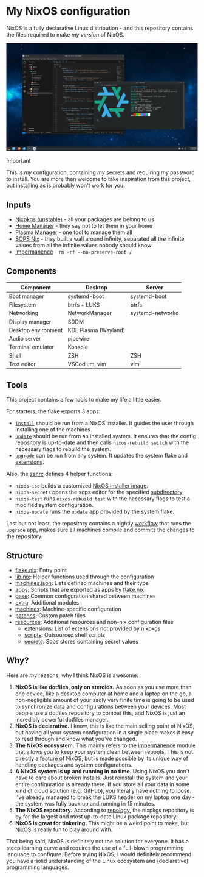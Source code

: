 # My NixOS configuration

NixOS is a fully declarative Linux distribution - and this repository contains the files required to make _my version_ of NixOS.

![Screenshot](resources/screenshot.png)

> [!IMPORTANT]
> This is _my_ configuration, containing _my_ secrets and requiring _my_ password to install.
> You are more than welcome to take inspiration from this project, but installing as is probably won't work for you.

## Inputs

- [Nixpkgs (unstable)](https://github.com/NixOS/nixpkgs/tree/nixos-unstable) - all your packages are belong to us
- [Home Manager](https://github.com/nix-community/home-manager) - they say not to let them in your home
- [Plasma Manager](https://github.com/nix-community/plasma-manager) - one tool to manage them all
- [SOPS Nix](https://github.com/Mic92/sops-nix) - they built a wall around infinity, separated all the infinite values from all the infinite values nobody should know
- [Impermanence](https://github.com/nix-community/impermanence) - `rm -rf --no-preserve-root /`

## Components

| Component           | Desktop              | Server           |
| ------------------- | -------------------- | ---------------- |
| Boot manager        | systemd-boot         | systemd-boot     |
| Filesystem          | btrfs + LUKS         | btrfs            |
| Networking          | NetworkManager       | systemd-networkd |
| Display manager     | SDDM                 |                  |
| Desktop environment | KDE Plasma (Wayland) |                  |
| Audio server        | pipewire             |                  |
| Terminal emulator   | Konsole              |                  |
| Shell               | ZSH                  | ZSH              |
| Text editor         | VSCodium, vim        | vim              |

## Tools

This project contains a few tools to make my life a little easier.

For starters, the flake exports 3 apps:

- [`install`](apps/install.sh) should be run from a NixOS installer. It guides the user through installing one of the machines.
- [`update`](apps/update.sh) should be run from an installed system. It ensures that the config repository is up-to-date and then calls `nixos-rebuild switch` with the necessary flags to rebuild the system.
- [`upgrade`](apps/upgrade.sh) can be run from any system. It updates the system flake and [extensions](resources/extensions/).

Also, the [zshrc](resources/zshrc.zsh) defines 4 helper functions:

- `nixos-iso` builds a customized [NixOS installer image](extra/installer.nix).
- `nixos-secrets` opens the sops editor for the specified [subdirectory](resources/secrets/).
- `nixos-test` runs `nixos-rebuild test` with the necessary flags to test a modified system configuration.
- `nixos-update` runs the `update` app provided by the system flake.

Last but not least, the repository contains a nightly [workflow](.github/workflows/upgrade.yaml) that runs the `upgrade` app, makes sure all machines compile and commits the changes to the repository.

## Structure

- [flake.nix](flake.nix): Entry point
- [lib.nix](lib.nix): Helper functions used through the configuration
- [machines.json](machines.json): Lists defined machines and their type
- [apps](apps/): Scripts that are exported as apps by [flake.nix](flake.nix)
- [base](base/): Common configuration shared between machines
- [extra](extra/): Additional modules
- [machines](machines/): Machine-specific configuration
- [patches](patches/): Custom patch files
- [resources](resources/): Additional resources and non-nix configuration files
  - [extensions](resources/extensions/): List of extensions not provided by nixpkgs
  - [scripts](resources/scripts/): Outsourced shell scripts
  - [secrets](resources/secrets/): Sops stores containing secret values

## Why?

Here are _my_ reasons, why I think NixOS is awesome:

1. **NixOS is like dotfiles, only on steroids.** As soon as you use more than one device, like a desktop computer at home and a laptop on the go, a non-negligible amount of your sadly very finite time is going to be used to synchronize data and configurations between your devices. Most people use a dotfiles repository to combat this, and NixOS is just an incredibly powerful dotfiles manager.
2. **NixOS is declarative.** I know, this is like the main selling point of NixOS, but having all your system configuration in a single place makes it easy to read through and know what you've changed.
3. **The NixOS ecosystem.** This mainly refers to the [impermanence](https://github.com/nix-community/impermanence) module that allows you to keep your system clean between reboots. This is not directly a feature of NixOS, but is made possible by its unique way of handling packages and system configurations.
4. **A NixOS system is up and running in no time.** Using NixOS you don't have to care about broken installs. Just reinstall the system and your entire configuration is already there. If you store all your data in some kind of cloud solution (e.g. GitHub), you literally have nothing to loose. I've already managed to break the LUKS header on my laptop one day - the system was fully back up and running in 15 minutes.
5. **The NixOS repository.** According to [repology](https://repology.org/repositories/graphs), the nixpkgs repository is by far the largest and most up-to-date Linux package repository.
6. **NixOS is great for tinkering.** This might be a weird point to make, but NixOS is really fun to play around with.

That being said, NixOS is definitely not the solution for everyone.
It has a steep learning curve and requires the use of a full-blown programming language to configure.
Before trying NixOS, I would definitely recommend you have a solid understanding of the Linux ecosystem and (declarative) programming languages.
